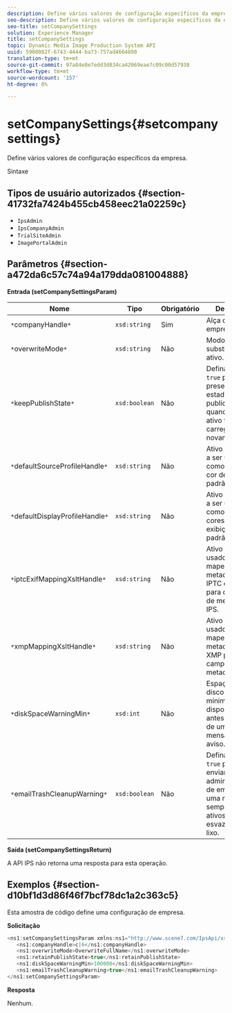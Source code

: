 ```yaml
---
description: Define vários valores de configuração específicos da empresa.
seo-description: Define vários valores de configuração específicos da empresa.
seo-title: setCompanySettings
solution: Experience Manager
title: setCompanySettings
topic: Dynamic Media Image Production System API
uuid: 5908082f-6743-4444-ba73-757ad4664890
translation-type: tm+mt
source-git-commit: 97a84e8e7edd3d834ca42069eae7c09c00d57938
workflow-type: tm+mt
source-wordcount: '157'
ht-degree: 0%

---
```



# setCompanySettings{#setcompanysettings}

Define vários valores de configuração específicos da empresa.

Sintaxe

## Tipos de usuário autorizados {#section-41732fa7424b455cb458eec21a02259c}

* `IpsAdmin`
* `IpsCompanyAdmin`
* `TrialSiteAdmin`
* `ImagePortalAdmin`

## Parâmetros {#section-a472da6c57c74a94a179dda081004888}

**Entrada (setCompanySettingsParam)**

| Nome | Tipo | Obrigatório | Descrição |
|---|---|---|---|
| `*`companyHandle`*` | `xsd:string` | Sim | Alça da empresa. |
| `*`overwriteMode`*` | `xsd:string` | Não | Modo de substituição de ativo. |
| `*`keepPublishState`*` | `xsd:boolean` | Não | Defina como `true` para preservar o estado de publicação quando um ativo for carregado novamente. |
| `*`defaultSourceProfileHandle`*` | `xsd:string` | Não | Ativo IccProfile a ser usado como perfil de cor de origem padrão. |
| `*`defaultDisplayProfileHandle`*` | `xsd:string` | Não | Ativo IccProfile a ser usado como perfil de cores de exibição padrão. |
| `*`iptcExifMappingXsltHandle`*` | `xsd:string` | Não | Ativo XSL usado para mapear metadados IPTC e EXIF para campos de metadados IPS. |
| `*`xmpMappingXsltHandle`*` | `xsd:string` | Não | Ativo XSL usado para mapear metadados XMP para campos de metadados IPS. |
| `*`diskSpaceWarningMin`*` | `xsd:int` | Não | Espaço em disco livre mínimo (em KB) disponível antes do envio de uma mensagem de aviso. |
| `*`emailTrashCleanupWarning`*` | `xsd:boolean` | Não | Defina como `true` para enviar aos administradores de empresas uma notificação sempre que os ativos forem esvaziados do lixo. |

**Saída (setCompanySettingsReturn)**

A API IPS não retorna uma resposta para esta operação.

## Exemplos {#section-d10bf1d3d86f46f7bcf78dc1a2c363c5}

Esta amostra de código define uma configuração de empresa.

**Solicitação**

```java
<ns1:setCompanySettingsParam xmlns:ns1="http://www.scene7.com/IpsApi/xsd/2008-01-15">
   <ns1:companyHandle>c|6</ns1:companyHandle>
   <ns1:overwriteMode>OverwriteFullName</ns1:overwriteMode>
   <ns1:retainPublishState>true</ns1:retainPublishState>
   <ns1:diskSpaceWarningMin>100000</ns1:diskSpaceWarningMin>
   <ns1:emailTrashCleanupWarning>true</ns1:emailTrashCleanupWarning>
</ns1:setCompanySettingsParam>
```

**Resposta**

Nenhum.
